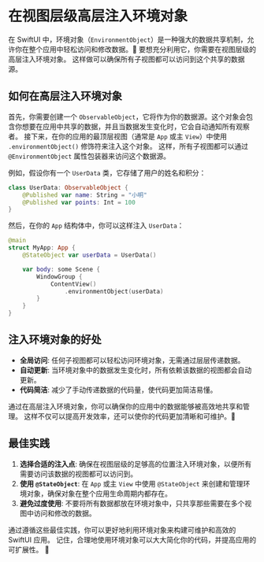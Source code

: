 ﻿# 在视图层级高层注入环境对象

在 SwiftUI 中，环境对象（`EnvironmentObject`）是一种强大的数据共享机制，允许你在整个应用中轻松访问和修改数据。🚀 要想充分利用它，你需要在视图层级的高层注入环境对象。 这样做可以确保所有子视图都可以访问到这个共享的数据源。

## 如何在高层注入环境对象

首先，你需要创建一个 `ObservableObject`，它将作为你的数据源。这个对象会包含你想要在应用中共享的数据，并且当数据发生变化时，它会自动通知所有观察者。 接下来，在你的应用的最顶层视图（通常是 `App` 或主 `View`）中使用 `.environmentObject()` 修饰符来注入这个对象。 这样，所有子视图都可以通过 `@EnvironmentObject` 属性包装器来访问这个数据源。

例如，假设你有一个 `UserData` 类，它存储了用户的姓名和积分：

```swift
class UserData: ObservableObject {
    @Published var name: String = "小明"
    @Published var points: Int = 100
}
```

然后，在你的 `App` 结构体中，你可以这样注入 `UserData`：

```swift
@main
struct MyApp: App {
    @StateObject var userData = UserData()

    var body: some Scene {
        WindowGroup {
            ContentView()
                .environmentObject(userData)
        }
    }
}
```

## 注入环境对象的好处

*   **全局访问**: 任何子视图都可以轻松访问环境对象，无需通过层层传递数据。
*   **自动更新**: 当环境对象中的数据发生变化时，所有依赖该数据的视图都会自动更新。
*   **代码简洁**: 减少了手动传递数据的代码量，使代码更加简洁易懂。

通过在高层注入环境对象，你可以确保你的应用中的数据能够被高效地共享和管理。 这样不仅可以提高开发效率，还可以使你的代码更加清晰和可维护。🎉

## 最佳实践

1.  **选择合适的注入点**: 确保在视图层级的足够高的位置注入环境对象，以便所有需要访问该数据的视图都可以访问到。
2.  **使用 `@StateObject`**: 在 `App` 或主 `View` 中使用 `@StateObject` 来创建和管理环境对象，确保对象在整个应用生命周期内都存在。
3.  **避免过度使用**: 不要将所有数据都放在环境对象中，只共享那些需要在多个视图中访问和修改的数据。

通过遵循这些最佳实践，你可以更好地利用环境对象来构建可维护和高效的 SwiftUI 应用。 记住，合理地使用环境对象可以大大简化你的代码，并提高应用的可扩展性。 🌟


